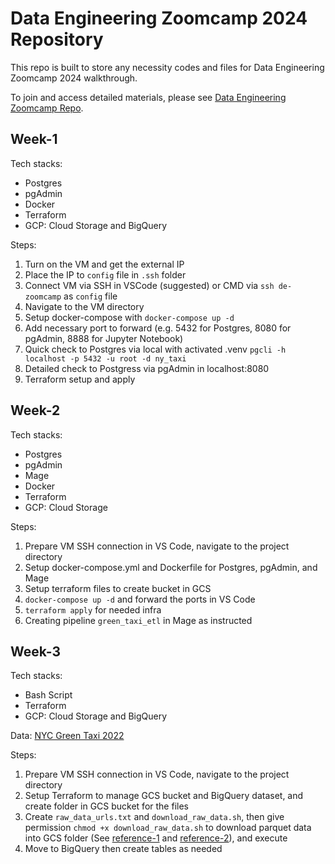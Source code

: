# Data Engineering Zoomcamp 2024 Repository

This repo is built to store any necessity codes and files for Data Engineering Zoomcamp 2024 walkthrough. 

To join and access detailed materials, please see [Data Engineering Zoomcamp Repo](https://github.com/DataTalksClub/data-engineering-zoomcamp).

## Week-1
Tech stacks:
- Postgres
- pgAdmin
- Docker
- Terraform
- GCP: Cloud Storage and BigQuery

Steps:
1. Turn on the VM and get the external IP
2. Place the IP to `config` file in `.ssh` folder
3. Connect VM via SSH in VSCode (suggested) or CMD via `ssh de-zoomcamp` as `config` file
4. Navigate to the VM directory 
5. Setup docker-compose with `docker-compose up -d`
6. Add necessary port to forward (e.g. 5432 for Postgres, 8080 for pgAdmin, 8888 for Jupyter Notebook)
6. Quick check to Postgres via local with activated .venv `pgcli -h localhost -p 5432 -u root -d ny_taxi`
7. Detailed check to Postgress via pgAdmin in localhost:8080
8. Terraform setup and apply

## Week-2
Tech stacks:
- Postgres
- pgAdmin
- Mage
- Docker
- Terraform
- GCP: Cloud Storage 

Steps:
1. Prepare VM SSH connection in VS Code, navigate to the project directory
2. Setup docker-compose.yml and Dockerfile for Postgres, pgAdmin, and Mage
3. Setup terraform files to create bucket in GCS
4. `docker-compose up -d` and forward the ports in VS Code
5. `terraform apply` for needed infra
5. Creating pipeline `green_taxi_etl` in Mage as instructed

## Week-3
Tech stacks:
- Bash Script
- Terraform
- GCP: Cloud Storage and BigQuery 

Data:
[NYC Green Taxi 2022](https://www.nyc.gov/site/tlc/about/tlc-trip-record-data.page) 

Steps:
<!-- 1. Prepare VM SSH connection in VS Code
2. Create `raw_data_urls.txt` and `download_raw_data.sh`, then give permission `chmod +x download_raw_data.sh` to download parquet data into local (See [reference](https://github.com/toddwschneider/nyc-taxi-data/tree/master)) (WRONG DATA, REDO THIS STEP!)
3. Build `mageai/mageai:latest` Docker Image, then construct `docker-compose.yml` file
4. Setup Terraform to manage GCS bucket and BigQuery dataset, and create folder in GCS bucket for the file
5. (NEXT UP) Create pipeline on Mage (try download the parquet files via data_loader API template too if possible) to load data into GCS bucket (See [reference](https://www.nyc.gov/assets/tlc/downloads/pdf/working_parquet_format.pdf)) -->

1. Prepare VM SSH connection in VS Code, navigate to the project directory
2. Setup Terraform to manage GCS bucket and BigQuery dataset, and create folder in GCS bucket for the files
3. Create `raw_data_urls.txt` and `download_raw_data.sh`, then give permission `chmod +x download_raw_data.sh` to download parquet data into GCS folder (See [reference-1](https://github.com/toddwschneider/nyc-taxi-data/tree/master) and [reference-2](https://stackoverflow.com/questions/55524999/is-there-any-terraform-module-to-create-folders-within-a-bucket-gcp)), and execute 
4. Move to BigQuery then create tables as needed